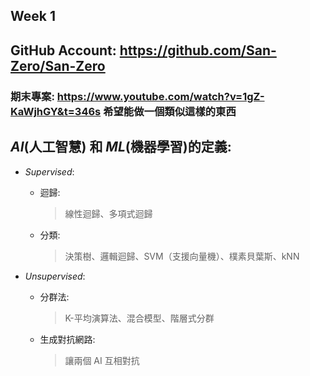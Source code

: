 ## Week 1

## GitHub Account: <https://github.com/San-Zero/San-Zero>

### 期末專案: <https://www.youtube.com/watch?v=1gZ-KaWjhGY&t=346s> 希望能做一個類似這樣的東西

## _AI_(人工智慧) 和 _ML_(機器學習)的定義:

- _Supervised_:

  - 迴歸:

    > 線性迴歸、多項式迴歸

  - 分類:

    > 決策樹、邏輯迴歸、SVM（支援向量機）、樸素貝葉斯、kNN

- _Unsupervised_:

  - 分群法:

    > K-平均演算法、混合模型、階層式分群

  - 生成對抗網路:

    > 讓兩個 AI 互相對抗
